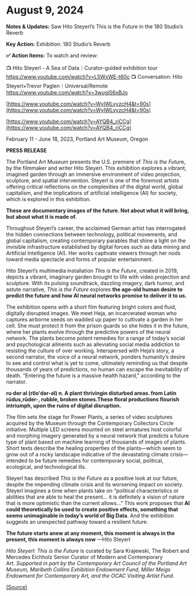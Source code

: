 # August 9, 2024

**Notes & Updates:** Saw Hito Steyerl’s This is the Future in the 180 Studio’s Reverb

**Key Action:** Exhibition: 180 Studio’s Reverb

**✅ Action Items:** To watch and review:

📺 Hito Steyerl - A Sea of Data｜Curator-guided exhibition tour https://www.youtube.com/watch?v=L5WxWE-t60c
📺 Conversation: Hito Steyerl×Trevor Paglen｜Universal/Remote https://www.youtube.com/watch?v=3wugiS6xBJo

[https://www.youtube.com/watch?v=WyIWLvyzcH4&t=90s](https://www.youtube.com/watch?v=WyIWLvyzcH4&t=90s)

[https://www.youtube.com/watch?v=AYQB4_riCCg](https://www.youtube.com/watch?v=AYQB4_riCCg)

February 11 - June 18, 2023, Portland Art Museum, Oregon

**PRESS RELEASE**

The Portland Art Museum presents the U.S. premiere of *This is the Futur*e, by the filmmaker and writer Hito Steyerl. This exhibition explores a vibrant, imagined garden through an immersive environment of video projection, sculpture, and spatial intervention. Steyerl is one of the foremost artists offering critical reflections on the complexities of the digital world, global capitalism, and the implications of artificial intelligence (AI) for society, which is explored in this exhibition.

**These are documentary images of the future. Not about what it will bring, but about what it is made of.**

Throughout Steyerl’s career, the acclaimed German artist has interrogated the hidden connections between technology, political movements, and global capitalism, creating contemporary parables that shine a light on the invisible infrastructure established by digital forces such as data mining and Artificial Intelligence (AI). Her works captivate viewers through her nods toward media spectacle and forms of popular entertainment.

Hito Steyerl’s multimedia installation *This is the Future*, created in 2019, depicts a vibrant, imaginary garden brought to life with video projection and sculpture. With its pulsing soundtrack, dazzling imagery, dark humor, and astute narrative, *This is the Future* explores **the age-old human desire to predict the future and how AI neural networks promise to deliver it to us.**

The exhibition opens with a short film featuring bright colors and fluid, digitally disrupted images. We meet Heja, an incarcerated woman who captures airborne seeds on wadded up paper to cultivate a garden in her cell. She must protect it from the prison guards so she hides it in the future, where her plants evolve through the predictive powers of the neural network. The plants become potent remedies for a range of today’s social and psychological ailments such as alleviating social media addiction to resisting the culture of over working. Interspersed with Heja’s story, a second narrator, the voice of a neural network, ponders humanity’s desire to see and control what is yet to come, ultimately reminding us that despite thousands of years of predictions, no human can escape the inevitability of death. “Entering the future is a massive health hazard,” according to the narrator.

**ru·der·al (ro͞o′dər-əl) n. A plant thrivingin disturbed areas. from Latin rūdus,rūder-, rubble, broken stones.These floral productions flourish intriumph, upon the ruins of digital disruption.**

The film sets the stage for Power Plants, a series of video sculptures acquired by the Museum through the Contemporary Collectors Circle initiative. Multiple LED screens mounted on steel armatures host colorful and morphing imagery generated by a neural network that predicts a future type of plant based on machine learning of thousands of images of plants. Short texts describe the healing properties of the plants—which seem to grow out of a rocky landscape indicative of the devastating climate crisis—intended to be future remedies for contemporary social, political, ecological, and technological ills.

Steyerl has described *This is the Future* as a positive look at our future, despite the impending climate crisis and its worsening impact on society. Steyerl imagines a time when plants take on “political characteristics or abilities that are able to heal the present… it is definitely a vision of nature that is more optimistic than the current allows…” This work proposes that **AI could theoretically be used to create positive effects, something that seems unimaginable in today’s world of Big Data**. And the exhibition suggests an unexpected pathway toward a resilient future.

**The future starts anew at any moment, this moment is always in the present, this moment is always now** —Hito Steyerl

*Hito Steyerl: This is the Future* is curated by Sara Krajewski, The Robert and Mercedes Eichholz Senior Curator of Modern and Contemporary Art. *Supported in part by the Contemporary Art Council of the Portland Art Museum, Maribeth Collins Exhibition Endowment Fund, Miller Meigs Endowment for Contemporary Art, and the OCAC Visiting Artist Fund.*

[(Source)](https://portlandartmuseum.org/event/hito-steyerl-this-is-the-future/)